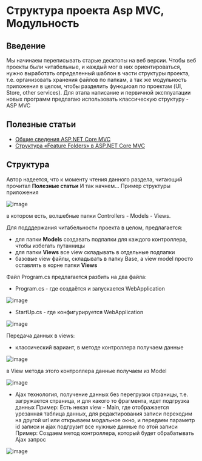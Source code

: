 # Структура проекта Asp MVC, Модульность
## Введение
Мы начинаем переписывать старые десктопы на веб версии. Чтобы веб проекты были читабельные, и каждый мог в них ориентироваться,
нужно выработать определенный шаблон в части структуры проекта, т.е. организовать хранения файлов
по папкам, а так же модульность приложения в целом, чтобы разделить функциоал по проектам (UI, Store, other services).
Для этапа написание и первичной эксплуатации новых программ предлагаю использовать классическую структуру - ASP MVC 

## Полезные статьи
- [Общие сведения ASP.NET Core MVC](https://learn.microsoft.com/ru-ru/aspnet/core/mvc/overview?view=aspnetcore-8.0)
- [Структура «Feature Folders» в ASP.NET Core MVC](https://habr.com/ru/articles/321392/)

## Структура
Автор надеется, что к моменту чтения данного раздела, читающий прочитал **Полезные статьи** 
И так начнем...
Пример структуры приложения

![image](https://github.com/user-attachments/assets/698758e8-f3a2-4963-a805-1a104492093c)

в котором есть, волшебные папки Controllers - Models - Views.

Для подддержания читабельности проекта в целом, предлагается:
- для папки **Models** создавать подпапки для каждого контроллера, чтобы избегать путанницы
- для папки **Views** все view складывать в отдельные подпапки
- базовые view файлы, складывать в папку Base, а view model просто оставлять в корне папки **Views**

Файл Program.cs предлагается разбить на два файла:
- Program.cs - где создаётся и запускается WebApplication

![image](https://github.com/user-attachments/assets/02de9ad6-9e02-4865-b792-65486c937a7e)
  
- StartUp.cs - где конфигурируется WebApplication

![image](https://github.com/user-attachments/assets/dca992f5-335e-440f-b159-10f9257c4fca)

Передача данных в views:
- классический вариант, в методе контроллера получаем данные

![image](https://github.com/user-attachments/assets/7155496a-d6ad-4647-81aa-7c57c2332b26)

в View метода этого контроллера данные получаем из Model

![image](https://github.com/user-attachments/assets/73731511-4114-46fb-b890-7326a4f1d523)

- Ajax технология, получение данных без перегрузки страницы, т.е. загружается страница, и для какого то фрагмента, идет подгрузка данных
  Пример:
  Есть некая view - Main, где отображается урезанная таблица данных, для редактирования записи переходим на другой url или открываем модальное окно, и передаем параметр id записи
и ajax подгрузит все нужные данные по этой записи
Пример:
Создаем метод контроллера, который будет обрабатывать Ajax запрос

![image](https://github.com/user-attachments/assets/5d21b8a4-8a5a-4144-ba7e-78f3586a3f92)


